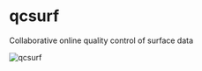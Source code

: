 # qcsurf
Collaborative online quality control of surface data

![qcsurf](https://cloud.githubusercontent.com/assets/2310732/10869508/7362f66e-80b2-11e5-8003-53cf13ae3f28.jpg)
